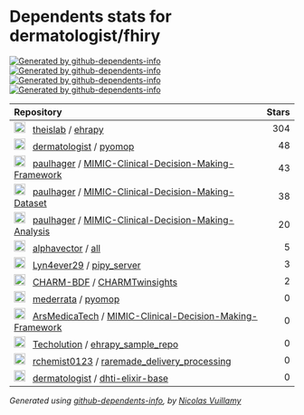 # Dependents stats for dermatologist/fhiry

[![Generated by github-dependents-info](https://img.shields.io/static/v1?label=Used%20by&message=13&color=informational&logo=slickpic)](https://github.com/dermatologist/fhiry/network/dependents)
[![Generated by github-dependents-info](https://img.shields.io/static/v1?label=Used%20by%20(public)&message=13&color=informational&logo=slickpic)](https://github.com/dermatologist/fhiry/network/dependents)
[![Generated by github-dependents-info](https://img.shields.io/static/v1?label=Used%20by%20(private)&message=-13&color=informational&logo=slickpic)](https://github.com/dermatologist/fhiry/network/dependents)
[![Generated by github-dependents-info](https://img.shields.io/static/v1?label=Used%20by%20(stars)&message=463&color=informational&logo=slickpic)](https://github.com/dermatologist/fhiry/network/dependents)

| Repository | Stars  |
| :--------  | -----: |
|<img class="avatar mr-2" src="https://avatars.githubusercontent.com/u/22319415?s=40&v=4" width="20" height="20" alt="">  &nbsp; [theislab](https://github.com/theislab) / [ehrapy](https://github.com/theislab/ehrapy) | 304 |
|<img class="avatar mr-2" src="https://avatars.githubusercontent.com/u/6259644?s=40&v=4" width="20" height="20" alt="">  &nbsp; [dermatologist](https://github.com/dermatologist) / [pyomop](https://github.com/dermatologist/pyomop) | 48 |
|<img class="avatar mr-2" src="https://avatars.githubusercontent.com/u/15194617?s=40&v=4" width="20" height="20" alt="">  &nbsp; [paulhager](https://github.com/paulhager) / [MIMIC-Clinical-Decision-Making-Framework](https://github.com/paulhager/MIMIC-Clinical-Decision-Making-Framework) | 43 |
|<img class="avatar mr-2" src="https://avatars.githubusercontent.com/u/15194617?s=40&v=4" width="20" height="20" alt="">  &nbsp; [paulhager](https://github.com/paulhager) / [MIMIC-Clinical-Decision-Making-Dataset](https://github.com/paulhager/MIMIC-Clinical-Decision-Making-Dataset) | 38 |
|<img class="avatar mr-2" src="https://avatars.githubusercontent.com/u/15194617?s=40&v=4" width="20" height="20" alt="">  &nbsp; [paulhager](https://github.com/paulhager) / [MIMIC-Clinical-Decision-Making-Analysis](https://github.com/paulhager/MIMIC-Clinical-Decision-Making-Analysis) | 20 |
|<img class="avatar mr-2" src="https://avatars.githubusercontent.com/u/11805788?s=40&v=4" width="20" height="20" alt="">  &nbsp; [alphavector](https://github.com/alphavector) / [all](https://github.com/alphavector/all) | 5 |
|<img class="avatar mr-2" src="https://avatars.githubusercontent.com/u/25952589?s=40&v=4" width="20" height="20" alt="">  &nbsp; [Lyn4ever29](https://github.com/Lyn4ever29) / [pipy_server](https://github.com/Lyn4ever29/pipy_server) | 3 |
|<img class="avatar mr-2" src="https://avatars.githubusercontent.com/u/197785359?s=40&v=4" width="20" height="20" alt="">  &nbsp; [CHARM-BDF](https://github.com/CHARM-BDF) / [CHARMTwinsights](https://github.com/CHARM-BDF/CHARMTwinsights) | 2 |
|<img class="avatar mr-2" src="https://avatars.githubusercontent.com/u/59177719?s=40&v=4" width="20" height="20" alt="">  &nbsp; [mederrata](https://github.com/mederrata) / [pyomop](https://github.com/mederrata/pyomop) | 0 |
|<img class="avatar mr-2" src="https://avatars.githubusercontent.com/u/220723675?s=40&v=4" width="20" height="20" alt="">  &nbsp; [ArsMedicaTech](https://github.com/ArsMedicaTech) / [MIMIC-Clinical-Decision-Making-Framework](https://github.com/ArsMedicaTech/MIMIC-Clinical-Decision-Making-Framework) | 0 |
|<img class="avatar mr-2" src="https://avatars.githubusercontent.com/u/25333729?s=40&v=4" width="20" height="20" alt="">  &nbsp; [Techolution](https://github.com/Techolution) / [ehrapy_sample_repo](https://github.com/Techolution/ehrapy_sample_repo) | 0 |
|<img class="avatar mr-2" src="https://avatars.githubusercontent.com/u/67638499?s=40&v=4" width="20" height="20" alt="">  &nbsp; [rchemist0123](https://github.com/rchemist0123) / [raremade_delivery_processing](https://github.com/rchemist0123/raremade_delivery_processing) | 0 |
|<img class="avatar mr-2" src="https://avatars.githubusercontent.com/u/6259644?s=40&v=4" width="20" height="20" alt="">  &nbsp; [dermatologist](https://github.com/dermatologist) / [dhti-elixir-base](https://github.com/dermatologist/dhti-elixir-base) | 0 |

_Generated using [github-dependents-info](https://github.com/nvuillam/github-dependents-info), by [Nicolas Vuillamy](https://github.com/nvuillam)_